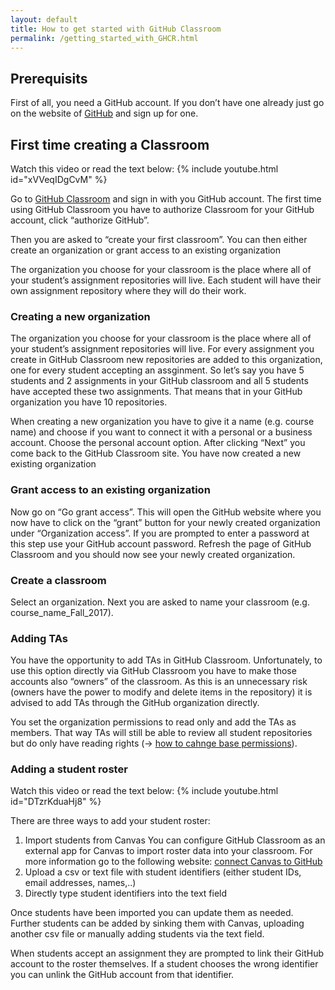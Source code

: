 ```yaml
---
layout: default
title: How to get started with GitHub Classroom
permalink: /getting_started_with_GHCR.html
---
```


## Prerequisits

First of all, you need a GitHub account. If you don’t have one already just go on the website of [GitHub](https://github.com/) and sign up for one.

## First time creating a Classroom

Watch this video or read the text below:
{% include youtube.html id="xVVeqIDgCvM" %}

Go to [GitHub Classroom](https://classroom.github.com/) and sign in with you GitHub account. The first time using GitHub Classroom you have to authorize Classroom for your GitHub account, click “authorize GitHub”. 

Then you are asked to “create your first classroom”. You can then either create an organization or grant access to an existing organization 

The organization you choose for your classroom is the place where all of your student’s assignment repositories will live. Each student will have their own assignment repository where they will do their work.

### Creating a new organization

The organization you choose for your classroom is the place where all of your student’s assignment repositories will live. For every assignment you create in GitHub Classroom new repositories are added to this organization, one for every student accepting an assginment. So let’s say you have 5 students and 2 assignments in your GitHub classroom and all 5 students have accepted these two assignments. That means that in your GitHub organization you have 10 repositories.

When creating a new organization you have to give it a name (e.g. course name) and choose if you want to connect it with a personal or a business account. Choose the personal account option. After clicking “Next” you come back to the GitHub Classroom site. You have now created a new existing organization

### Grant access to an existing organization

Now go on “Go grant access”. This will open the GitHub website where you now have to click on the “grant” button for your newly created organization under “Organization access”. If you are prompted to enter a password at this step use your GitHub account password. Refresh the page of GitHub Classroom and you should now see your newly created organization. 

### Create a classroom

Select an organization. Next you are asked to name your classroom (e.g. course_name_Fall_2017). 

### Adding TAs

You have the opportunity to add TAs in GitHub Classroom. Unfortunately, to use this option directly via GitHub Classroom you have to make those accounts also “owners” of the classroom. As this is an unnecessary risk (owners have the power to modify and delete items in the repository) it is advised to add TAs through the GitHub organization directly. 

You set the organization permissions to read only and add the TAs as members. That way TAs will still be able to review all student repositories but do only have reading rights (→ [how to cahnge base permissions](https://docs.github.com/en/organizations/managing-access-to-your-organizations-repositories/setting-base-permissions-for-an-organization)).

### Adding a student roster

Watch this video or read the text below: 
{% include youtube.html id="DTzrKduaHj8" %}

There are three ways to add your student roster:

1. Import students from Canvas
You can configure GitHub Classroom as an external app for Canvas to import roster data into your classroom. For more information go to the following website: [connect Canvas to GitHub](https://docs.github.com/en/education/manage-coursework-with-github-classroom/teach-with-github-classroom/connect-a-learning-management-system-to-github-classroom)    
2. Upload a csv or text file with student identifiers (either student IDs, email addresses, names,..)
3. Directly type student identifiers into the text field

Once students have been imported you can update them as needed. Further students can be added by sinking them with Canvas, uploading another csv file or manually adding students via the text field. 

When students accept an assignment they are prompted to link their GitHub account to the roster themselves. If a student chooses the wrong identifier you can unlink the GitHub account from that identifier.

